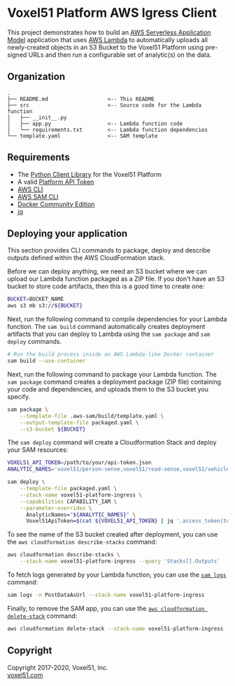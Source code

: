 # Voxel51 Platform AWS Igress Client

This project demonstrates how to build an
[AWS Serverless Application Model](https://aws.amazon.com/serverless/sam)
application that uses [AWS Lambda](https://aws.amazon.com/lambda) to
automatically uploads all newly-created objects in an S3 Bucket to the Voxel51
Platform using pre-signed URLs and then run a configurable set of analytic(s)
on the data.


## Organization

```
.
├── README.md                   <-- This README
├── src                         <-- Source code for the Lambda function
│   ├── __init__.py
│   ├── app.py                  <-- Lambda function code
│   └── requirements.txt        <-- Lambda function dependencies
└── template.yaml               <-- SAM template
```


## Requirements

- The [Python Client Library](https://github.com/voxel51/api-py) for the
Voxel51 Platform
- A valid [Platform API Token](https://voxel51.com/docs/api/#authentication)
- [AWS CLI](https://aws.amazon.com/cli)
- [AWS SAM CLI](https://docs.aws.amazon.com/serverless-application-model/latest/developerguide/serverless-sam-cli-install.html)
- [Docker Community Edition](https://hub.docker.com/search/?type=edition&offering=community)
- [jq](https://stedolan.github.io/jq)


## Deploying your application

This section provides CLI commands to package, deploy and describe outputs
defined within the AWS CloudFormation stack.

Before we can deploy anything, we need an S3 bucket where we can upload our
Lambda function packaged as a ZIP file. If you don't have an S3 bucket to store
code artifacts, then this is a good time to create one:

```bash
BUCKET=BUCKET_NAME
aws s3 mb s3://${BUCKET}
```

Next, run the following command to compile dependencies for your Lambda
function. The `sam build` command automatically creates deployment artifacts
that you can deploy to Lambda using the `sam package` and `sam deploy`
commands.

```bash
# Run the build process inside an AWS Lambda-like Docker container
sam build --use-container
```

Next, run the following command to package your Lambda function. The
`sam package` command creates a deployment package (ZIP file) containing your
code and dependencies, and uploads them to the S3 bucket you specify.

```bash
sam package \
    --template-file .aws-sam/build/template.yaml \
    --output-template-file packaged.yaml \
    --s3-bucket ${BUCKET}
```

The `sam deploy` command will create a Cloudformation Stack and deploy your SAM
resources:

```bash
VOXEL51_API_TOKEN=/path/to/your/api-token.json
ANALYTIC_NAMES='voxel51/person-sense,voxel51/road-sense,voxel51/vehicle-sense' # optional

sam deploy \
    --template-file packaged.yaml \
    --stack-name voxel51-platform-ingress \
    --capabilities CAPABILITY_IAM \
    --parameter-overrides \
      AnalyticNames="${ANALYTIC_NAMES}" \
      Voxel51ApiToken=$(cat ${VOXEL51_API_TOKEN} | jq '.access_token|tostring')
```

To see the name of the S3 bucket created after deployment, you can use the
`aws cloudformation describe-stacks` command:

```bash
aws cloudformation describe-stacks \
    --stack-name voxel51-platform-ingress --query 'Stacks[].Outputs'
```

To fetch logs generated by your Lambda function, you can use the
[`sam logs`](https://docs.aws.amazon.com/serverless-application-model/latest/developerguide/sam-cli-command-reference-sam-logs.html)
command:

```bash
sam logs -n PostDataAsUrl --stack-name voxel51-platform-ingress
```

Finally, to remove the SAM app, you can use the
[`aws cloudformation delete-stack`](https://docs.aws.amazon.com/cli/latest/reference/cloudformation/delete-stack.html)
command:

```bash
aws cloudformation delete-stack --stack-name voxel51-platform-ingress
```


## Copyright

Copyright 2017-2020, Voxel51, Inc.<br>
[voxel51.com](https://voxel51.com)
